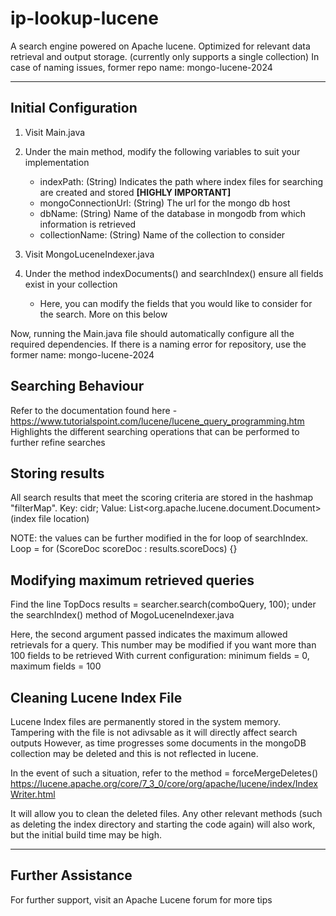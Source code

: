 # ip-lookup-lucene
 A search engine powered on Apache lucene. Optimized for relevant data retrieval and output storage. (currently only supports a single collection)
 In case of naming issues, former repo name: mongo-lucene-2024

---

## Initial Configuration
 1. Visit Main.java
 2. Under the main method, modify the following variables to suit your implementation
    - indexPath: (String) Indicates the path where index files for searching are created and stored **[HIGHLY IMPORTANT]**
    - mongoConnectionUrl: (String) The url for the mongo db host
    - dbName: (String) Name of the database in mongodb from which information is retrieved
    - collectionName: (String) Name of the collection to consider
   
 3. Visit MongoLuceneIndexer.java
 4. Under the method indexDocuments() and searchIndex() ensure all fields exist in your collection
    - Here, you can modify the fields that you would like to consider for the search. More on this below

 Now, running the Main.java file should automatically configure all the required dependencies. If there is a naming error for repository, use the former name: mongo-lucene-2024


## Searching Behaviour
 Refer to the documentation found here - https://www.tutorialspoint.com/lucene/lucene_query_programming.htm
 Highlights the different searching operations that can be performed to further refine searches


## Storing results
 All search results that meet the scoring criteria are stored in the hashmap "filterMap". 
 Key: cidr; Value: List<org.apache.lucene.document.Document> (index file location)

 NOTE: the values can be further modified in the for loop of searchIndex. Loop = for (ScoreDoc scoreDoc : results.scoreDocs) {}


## Modifying maximum retrieved queries
 Find the line
     TopDocs results = searcher.search(comboQuery, 100);
 under the searchIndex() method of MogoLuceneIndexer.java
 
 Here, the second argument passed indicates the maximum allowed retrievals for a query. This number may be modified if you want more than 100 fields to be retrieved
 With current configuration: minimum fields = 0, maximum fields = 100


## Cleaning Lucene Index File
 Lucene Index files are permanently stored in the system memory. Tampering with the file is not adivsable as it will directly affect search outputs
 However, as time progresses some documents in the mongoDB collection may be deleted and this is not reflected in lucene.
 
 In the event of such a situation, refer to the method = forceMergeDeletes() 
 https://lucene.apache.org/core/7_3_0/core/org/apache/lucene/index/IndexWriter.html
 
 It will allow you to clean the deleted files. Any other relevant methods (such as deleting the index directory and starting the code again) will also work, but the initial build time may be high.

---

## Further Assistance
 For further support, visit an Apache Lucene forum for more tips 
